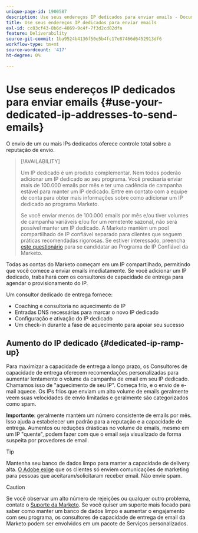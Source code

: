 ```yaml
---
unique-page-id: 1900587
description: Use seus endereços IP dedicados para enviar emails - Documentação do Marketo - Documentação do produto
title: Use seus endereços IP dedicados para enviar emails
exl-id: cc83cf43-8b6d-4869-9c4f-7f3d2cd82dfa
feature: Deliverability
source-git-commit: 1ba9524b4136f50e5b4fc17e87466d6452913df6
workflow-type: tm+mt
source-wordcount: '417'
ht-degree: 0%

---
```


# Use seus endereços IP dedicados para enviar emails {#use-your-dedicated-ip-addresses-to-send-emails}

O envio de um ou mais IPs dedicados oferece controle total sobre a reputação de envio.

>[!AVAILABILITY]
>
>Um IP dedicado é um produto complementar. Nem todos poderão adicionar um IP dedicado ao seu programa. Você precisaria enviar mais de 100.000 emails por mês e ter uma cadência de campanha estável para manter um IP dedicado. Entre em contato com a equipe de conta para obter mais informações sobre como adicionar um IP dedicado ao programa Marketo.
>
>Se você enviar menos de 100.000 emails por mês e/ou tiver volumes de campanha variáveis e/ou for um remetente sazonal, não será possível manter um IP dedicado. A Marketo mantém um pool compartilhado de IP confiável separado para clientes que seguem práticas recomendadas rigorosas. Se estiver interessado, preencha [este questionário](https://na-sjg.marketo.com/lp/marketoprivacydemo/Trusted-IP-Sending-Range-Program.html) para se candidatar ao Programa de IP Confiável da Marketo.

Todas as contas do Marketo começam em um IP compartilhado, permitindo que você comece a enviar emails imediatamente. Se você adicionar um IP dedicado, trabalhará com os consultores de capacidade de entrega para agendar o provisionamento do IP.

Um consultor dedicado de entrega fornece:

* Coaching e consultoria no aquecimento de IP
* Entradas DNS necessárias para marcar o novo IP dedicado
* Configuração e ativação do IP dedicado
* Um check-in durante a fase de aquecimento para apoiar seu sucesso

## Aumento do IP dedicado {#dedicated-ip-ramp-up}

Para maximizar a capacidade de entrega a longo prazo, os Consultores de capacidade de entrega oferecem recomendações personalizadas para aumentar lentamente o volume da campanha de email em seu IP dedicado. Chamamos isso de &quot;aquecimento de seu IP&quot;. Começa frio, e o envio de e-mail aquece. Os IPs frios que enviam um alto volume de emails geralmente veem suas velocidades de envio limitadas e geralmente são categorizados como spam.

**Importante**: geralmente mantém um número consistente de emails por mês. Isso ajuda a estabelecer um padrão para a reputação e a capacidade de entrega. Aumentos ou reduções drásticas no volume de emails, mesmo em um IP &quot;quente&quot;, podem fazer com que o email seja visualizado de forma suspeita por provedores de email.

>[!TIP]
>
>Mantenha seu banco de dados limpo para manter a capacidade de delivery alta. [O Adobe exige](https://www.adobe.com/legal/terms/aup.html) que os clientes só enviem comunicações de marketing para pessoas que aceitaram/solicitaram receber email. Não envie spam.

>[!CAUTION]
>
>Se você observar um alto número de rejeições ou qualquer outro problema, contate o [Suporte da Marketo](https://nation.marketo.com/t5/Support/ct-p/Support). Se você quiser um suporte mais focado para saber como manter um banco de dados limpo e aumentar o engajamento com seu programa, os consultores de capacidade de entrega de email da Marketo podem ser envolvidos em um pacote de Serviços personalizados.
